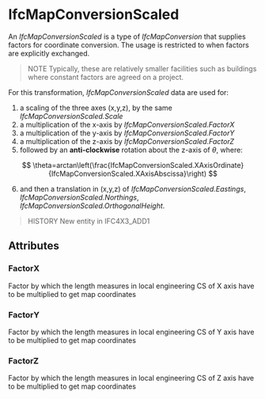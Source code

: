 # IfcMapConversionScaled

An _IfcMapConversionScaled_ is a type of _IfcMapConversion_ that supplies factors for coordinate conversion. The usage is restricted to when factors are explicitly exchanged. 

> NOTE  Typically, these are relatively smaller facilities such as buildings where constant factors are agreed on a project.

For this transformation, _IfcMapConversionScaled_ data are used for:
1. a scaling of the three axes (x,y,z), by the same _IfcMapConversionScaled.Scale_
2. a multiplication of the x-axis by _IfcMapConversionScaled.FactorX_
3. a multiplication of the y-axis by _IfcMapConversionScaled.FactorY_
4. a multiplication of the z-axis by _IfcMapConversionScaled.FactorZ_
5. followed by an **anti-clockwise** rotation about the z-axis of $\theta$, where: 

$$
\theta=arctan\left(\frac{IfcMapConversionScaled.XAxisOrdinate}{IfcMapConversionScaled.XAxisAbscissa}\right)
$$

6. and then a translation in (x,y,z) of _IfcMapConversionScaled.Eastings_, _IfcMapConversionScaled.Northings_, _IfcMapConversionScaled.OrthogonalHeight_.

> HISTORY New entity in IFC4X3_ADD1

## Attributes

### FactorX
Factor by which the length measures in local engineering CS of X axis have to be multiplied to get map coordinates

### FactorY
Factor by which the length measures in local engineering CS of Y axis have to be multiplied to get map coordinates

### FactorZ
Factor by which the length measures in local engineering CS of Z axis have to be multiplied to get map coordinates
